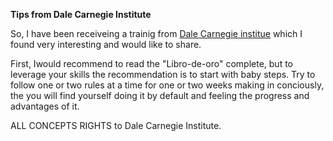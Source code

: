 **Tips from Dale Carnegie Institute**

So, I have been receiveing a trainig from [Dale Carnegie institue](http://co.dalecarnegie.com/) which I found very interesting and would like to share.

First, Iwould recommend to read the "Libro-de-oro" complete, but to leverage your skills the recommendation is to start with baby steps. Try to follow one or two rules at a time for one or two weeks making in conciously, the you will find yourself doing it by default and feeling the progress and advantages of it.


ALL CONCEPTS RIGHTS to Dale Carnegie Institute.